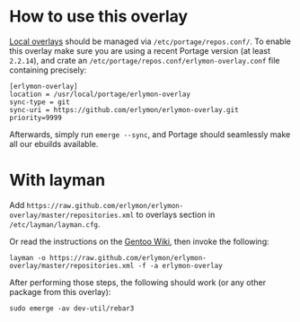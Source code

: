 # How to use this overlay

[Local overlays](https://wiki.gentoo.org/wiki/Overlay/Local_overlay) should be managed via `/etc/portage/repos.conf/`.
To enable this overlay make sure you are using a recent Portage version (at least `2.2.14`), and crate an `/etc/portage/repos.conf/erlymon-overlay.conf` file containing precisely:

```
[erlymon-overlay]
location = /usr/local/portage/erlymon-overlay
sync-type = git
sync-uri = https://github.com/erlymon/erlymon-overlay.git
priority=9999
```

Afterwards, simply run `emerge --sync`, and Portage should seamlessly make all our ebuilds available.

# With layman

Add `https://raw.github.com/erlymon/erlymon-overlay/master/repositories.xml` to overlays section in `/etc/layman/layman.cfg`.

Or read the instructions on the [Gentoo Wiki](http://wiki.gentoo.org/wiki/Layman#Adding_custom_overlays), then invoke the following:

	layman -o https://raw.github.com/erlymon/erlymon-overlay/master/repositories.xml -f -a erlymon-overlay

After performing those steps, the following should work (or any other package from this overlay):

	sudo emerge -av dev-util/rebar3
